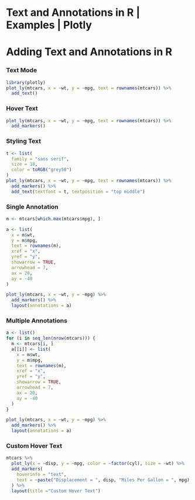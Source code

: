 # Text and Annotations in R | Examples | Plotly



# Adding Text and Annotations in R

### Text Mode


```r
library(plotly)
plot_ly(mtcars, x = ~wt, y = ~mpg, text = rownames(mtcars)) %>%
  add_text()
```



### Hover Text


```r
plot_ly(mtcars, x = ~wt, y = ~mpg, text = rownames(mtcars)) %>%
  add_markers()
```



### Styling Text


```r
t <- list(
  family = "sans serif",
  size = 18,
  color = toRGB("grey50")
)
plot_ly(mtcars, x = ~wt, y = ~mpg, text = rownames(mtcars)) %>%
  add_markers() %>%
  add_text(textfont = t, textposition = "top middle")
```



### Single Annotation


```r
m <- mtcars[which.max(mtcars$mpg), ]

a <- list(
  x = m$wt,
  y = m$mpg,
  text = rownames(m),
  xref = "x",
  yref = "y",
  showarrow = TRUE,
  arrowhead = 7,
  ax = 20,
  ay = -40
)

plot_ly(mtcars, x = ~wt, y = ~mpg) %>%
  add_markers() %>%
  layout(annotations = a)
```



### Multiple Annotations


```r
a <- list()
for (i in seq_len(nrow(mtcars))) {
  m <- mtcars[i, ]
  a[[i]] <- list(
    x = m$wt,
    y = m$mpg,
    text = rownames(m),
    xref = "x",
    yref = "y",
    showarrow = TRUE,
    arrowhead = 7,
    ax = 20,
    ay = -40
  )
}

plot_ly(mtcars, x = ~wt, y = ~mpg) %>%
  add_markers() %>%
  layout(annotations = a)
```



### Custom Hover Text


```r
mtcars %>% 
  plot_ly(x = ~disp, y = ~mpg, color = ~factor(cyl), size = ~wt) %>%
  add_markers(
    hoverinfo = "text",
    text = ~paste("Displacement = ", disp, "Miles Per Gallon = ", mpg)
  ) %>% 
  layout(title ="Custom Hover Text")
```


